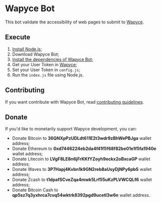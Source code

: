 # Wapyce Bot

This bot validate the accessibility of web pages to submit to [Wapyce](https://github.com/wapyce/wapyce).

## Execute

1. [Install Node.js](https://nodejs.org/en/download/package-manager/);
2. Download Wapyce Bot;
3. [Install the dependencies of Wapyce Bot](https://docs.npmjs.com/cli/install);
4. Get your User Token in [Wapyce](https://github.com/wapyce/wapyce);
5. Set your User Token in `config.js`;
6. Run the `index.js` file using Node.js.

## Contributing

If you want contribute with Wapyce Bot, read [contributing guidelines](CONTRIBUTING.md).

## Donate
  
If you'd like to monetarily support Wapyce development, you can:

* Donate Bitcoin to **36QNXpPzUDLdt611E2t3wdr9zBhWePBJga** wallet address;
* Donate Ethereum to **0xd7446224eb2da4f41f5f68f82be01e1f5fa1940e** wallet address;
* Donate Litecoin to **LVgF8LE8n6jFrKKfYZoyh9eckx2oBxcaGP** wallet address;
* Donate Waves to **3P7Hapj4Kvbn1k9GN2reb8aUsyDjNPy6pbS** wallet address;
* Donate Zcash to **t1dpafSCveZqa4mwk5Lrf55uKzPLVWCQLf6** wallet address;
* Donate Bitcoin Cash to **qp5sz7q3yxhrca7cvq54wktrk8392pgd9ucetl3w6n** wallet address.
